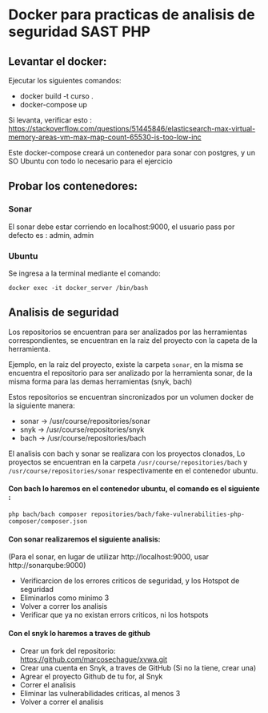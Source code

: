 # Docker para practicas de analisis de seguridad SAST PHP

## Levantar el docker:

Ejecutar los siguientes comandos:

- docker build  -t curso .
- docker-compose up

Si levanta, verificar esto : https://stackoverflow.com/questions/51445846/elasticsearch-max-virtual-memory-areas-vm-max-map-count-65530-is-too-low-inc

Este docker-compose creará un contenedor para sonar con postgres, y un SO Ubuntu con todo lo necesario para el ejercicio

## Probar los contenedores:
### Sonar
El sonar debe estar corriendo en localhost:9000, el usuario pass por defecto es : admin, admin

### Ubuntu
Se ingresa a la terminal mediante el comando:

`docker exec -it docker_server /bin/bash`

## Analisis de seguridad
Los repositorios se encuentran para ser analizados por las herramientas correspondientes, se encuentran en la raiz del proyecto con la capeta de la herramienta.

Ejemplo, en la raiz del proyecto, existe la carpeta ``sonar``, en la misma se encuentra el repositorio para ser analizado por la herramienta sonar, de la misma forma para las demas herramientas (snyk, bach)

Estos repositorios se encuentran sincronizados por un volumen docker de la siguiente manera:

 - sonar -> /usr/course/repositories/sonar 
 - snyk -> /usr/course/repositories/snyk 
 - bach -> /usr/course/repositories/bach

El analisis con  bach y sonar se realizara con los proyectos clonados,
Lo proyectos se encuentran en la carpeta `/usr/course/repositories/bach` y `/usr/course/repositories/sonar` respectivamente en el contenedor ubuntu.

#### Con bach lo haremos en el contenedor ubuntu, el comando es el siguiente :
``php bach/bach composer repositories/bach/fake-vulnerabilities-php-composer/composer.json``

#### Con sonar realizaremos el siguiente analisis:
(Para el sonar, en lugar de utilizar http://localhost:9000, usar http://sonarqube:9000)

- Verificarcion de los errores criticos de seguridad, y los Hotspot de seguridad
- Eliminarlos como minimo 3
- Volver a correr los analisis
- Verificar que ya no existan errors criticos, ni los hotspots

#### Con el snyk lo haremos a traves de github
- Crear un fork del repositorio: https://github.com/marcosechague/xvwa.git
- Crear una cuenta en Snyk, a traves de GitHub (Si no la tiene, crear una)
- Agrear el proyecto Github de tu for, al Snyk
- Correr el analisis
- Eliminar las vulnerabilidades criticas, al menos 3
- Volver a correr el analisis